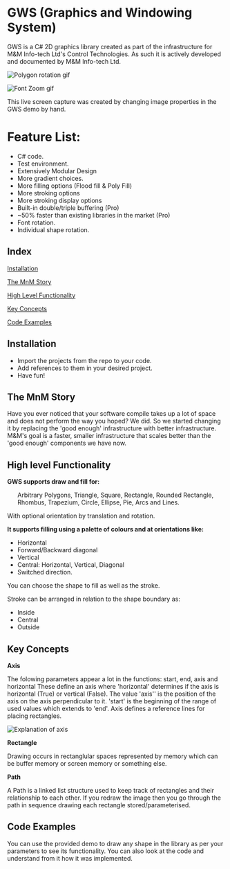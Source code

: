 # GWS (Graphics and Windowing System)
GWS is a C# 2D graphics library created as part of the infrastructure for M&M Info-tech Ltd's Control Technologies. As such it is actively developed and documented by M&M Info-tech Ltd.

![Polygon rotation gif](https://media.giphy.com/media/QvwCkz2JDoQqt0WfGp/giphy.gif) <br />

![Font Zoom gif](https://media.giphy.com/media/ZYR0Ij7TXseHO41YT7/giphy.gif)

This live screen capture was created by changing image properties in the GWS demo by hand.

<h1>Feature List:</h1>

<ul>
<li>C# code.
<li>Test environment.
<li>Extensively Modular Design
<li>More gradient choices.
<li>More filling options (Flood fill & Poly Fill)
<li>More stroking options
<li>More stroking display options
<li>Built-in double/triple buffering (Pro)
<li>~50% faster than existing libraries in the market (Pro)
<li>Font rotation.
<li>Individual shape rotation.
</ul>

## Index

[Installation](#Installation)

[The MnM Story](#The-MnM-Story)

[High Level Functionality](#High-level-Functionality)

[Key Concepts](#Key-Concepts)

[Code Examples](#Code-Examples)


## Installation
<ul>
<li>Import the projects from the repo to your code.
<li>Add references to them in your desired project.
<li>Have fun!
</ul>

## The MnM Story

Have you ever noticed that your software compile takes up a lot of space and does not perform the way you hoped? We did. 
So we started changing it by replacing the 'good enough' infrastructure with better infrastructure. 
M&M's goal is a faster, smaller infrastructure that scales better than the 'good enough' components we have now. 

## High level Functionality
<b>GWS supports draw and fill for:</b>

<ul>
Arbitrary Polygons,
 Triangle,
 Square,
 Rectangle,
 Rounded Rectangle,
 Rhombus,
 Trapezium,
 Circle,
 Ellipse,
 Pie,
 Arcs and
 Lines.
</ul>

With optional orientation by translation and rotation.




<b>It supports filling using a palette of colours and at orientations like:</b>

* Horizontal
* Forward/Backward diagonal
* Vertical
* Central: Horizontal, Vertical, Diagonal
* Switched direction.

You can choose the shape to fill as well as the stroke.

Stroke can be arranged in relation to the shape boundary as:

* Inside
* Central
* Outside


## Key Concepts

<b>Axis</b>

The folowing parameters appear a lot in the functions:
start, end, axis and horizontal
These define an axis where 'horizontal' determines if the axis is horizontal (True) or vertical (False). The value 'axis'' is the position of the axis on the axis perpendicular to it. 'start' is the beginning of the range of used values which extends to 'end'.
Axis defines a reference lines for placing rectangles.

![Explanation of axis](https://i.imgur.com/M6jLYi1.png)

<b>Rectangle</b>

Drawing occurs in rectanglular spaces represented by memory which can be buffer memory or screen memory or something else.

<b>Path</b>

A Path is a linked list structure used to keep track of rectangles and their relationship to each other. If you redraw the image then you go through the path in sequence drawing each rectangle stored/parameterised. 

## Code Examples

You can use the provided demo to draw any shape in the library as per your parameters to see its functionality. You can also look at the code and understand from it how it was implemented.
